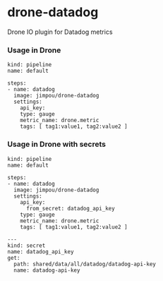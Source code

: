 # drone-datadog
Drone IO plugin for Datadog metrics

### Usage in Drone

```
kind: pipeline
name: default

steps:
- name: datadog
  image: jimpou/drone-datadog
  settings:
    api_key: 
    type: gauge
    metric_name: drone.metric
    tags: [ tag1:value1, tag2:value2 ]
```

### Usage in Drone with secrets

```
kind: pipeline
name: default

steps:
- name: datadog
  image: jimpou/drone-datadog
  settings:
    api_key: 
      from_secret: datadog_api_key
    type: gauge
    metric_name: drone.metric
    tags: [ tag1:value1, tag2:value2 ]

---
kind: secret
name: datadog_api_key
get:
  path: shared/data/all/datadog/datadog-api-key
  name: datadog-api-key
```